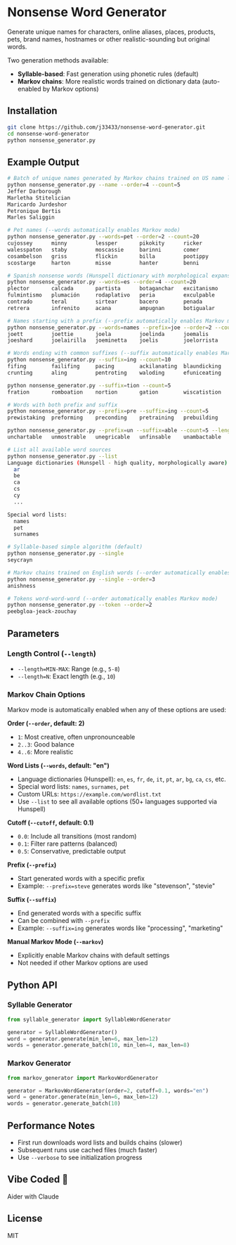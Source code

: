 # Nonsense Word Generator

Generate unique names for characters, online aliases, places, products, pets, brand names, hostnames or other realistic-sounding but original words.

Two generation methods available:
- **Syllable-based**: Fast generation using phonetic rules (default)
- **Markov chains**: More realistic words trained on dictionary data (auto-enabled by Markov options)

## Installation

```bash
git clone https://github.com/j33433/nonsense-word-generator.git
cd nonsense-word-generator
python nonsense_generator.py
```

## Example Output

```bash
# Batch of unique names generated by Markov chains trained on US name lists
python nonsense_generator.py --name --order=4 --count=5
Jeffer Darborough
Marletha Stitelician
Maricardo Jurdeshor
Petronique Bertis
Marles Saliggin

# Pet names (--words automatically enables Markov mode)
python nonsense_generator.py --words=pet --order=2 --count=20
cujossey      minny         lessper       pikokity      ricker
walesspaton   staby         moscassie     barinni       comer
cosambelson   griss         flickin       billa         pootippy
scostarge     harton        misse         hanter        benni       

# Spanish nonsense words (Hunspell dictionary with morphological expansion)
python nonsense_generator.py --words=es --order=4 --count=20
plector       calcada       partista      botaganchar   excitanismo 
fulmintismo   plumación     rodaplativo   peria         exculpable  
contrado      teral         sirtear       bacero        penada      
retrera       infrenito     acana         ampugnan      botigualar  

# Names starting with a prefix (--prefix automatically enables Markov mode)
python nonsense_generator.py --words=names --prefix=joe --order=2 --count=10 --length=5-20
joett         joettie       joela         joelinda      joemalis    
joeshard      joelairilla   joeminetta    joelis        joelorrista 

# Words ending with common suffixes (--suffix automatically enables Markov mode)
python nonsense_generator.py --suffix=ing --count=10
fifing        failifing     pacing        ackilanating  blaundicking
crunting      aling         pentroting    waloding      efuniceating

python nonsense_generator.py --suffix=tion --count=5
fration       romboation    nortion       gation        wiscatistion

# Words with both prefix and suffix
python nonsense_generator.py --prefix=pre --suffix=ing --count=5
prewistaking  preforming    preconding    pretraining   prebuilding

python nonsense_generator.py --prefix=un --suffix=able --count=5 --length=8-12
unchartable   unmostrable   unegricable   unfinsable    unambactable

# List all available word sources
python nonsense_generator.py --list
Language dictionaries (Hunspell - high quality, morphologically aware):
  ar
  be
  ca
  cs
  cy
  ...

Special word lists:
  names
  pet
  surnames

# Syllable-based simple algorithm (default)
python nonsense_generator.py --single
seycrayn

# Markov chains trained on English words (--order automatically enables Markov mode)
python nonsense_generator.py --single --order=3
anishness

# Tokens word-word-word (--order automatically enables Markov mode)
python nonsense_generator.py --token --order=2
peebgloa-jeack-zouchay
```

## Parameters

### Length Control (`--length`)
- `--length=MIN-MAX`: Range (e.g., `5-8`)
- `--length=N`: Exact length (e.g., `10`)

### Markov Chain Options

Markov mode is automatically enabled when any of these options are used:

**Order (`--order`, default: 2)**
- `1`: Most creative, often unpronounceable
- `2..3`: Good balance
- `4..6`: More realistic

**Word Lists (`--words`, default: "en")**
- Language dictionaries (Hunspell): `en`, `es`, `fr`, `de`, `it`, `pt`, `ar`, `bg`, `ca`, `cs`, etc.
- Special word lists: `names`, `surnames`, `pet`
- Custom URLs: `https://example.com/wordlist.txt`
- Use `--list` to see all available options (50+ languages supported via Hunspell)

**Cutoff (`--cutoff`, default: 0.1)**
- `0.0`: Include all transitions (most random)
- `0.1`: Filter rare patterns (balanced)
- `0.5`: Conservative, predictable output

**Prefix (`--prefix`)**
- Start generated words with a specific prefix
- Example: `--prefix=steve` generates words like "stevenson", "stevie"

**Suffix (`--suffix`)**
- End generated words with a specific suffix
- Can be combined with `--prefix`
- Example: `--suffix=ing` generates words like "processing", "marketing"

**Manual Markov Mode (`--markov`)**
- Explicitly enable Markov chains with default settings
- Not needed if other Markov options are used

## Python API

### Syllable Generator
```python
from syllable_generator import SyllableWordGenerator

generator = SyllableWordGenerator()
word = generator.generate(min_len=6, max_len=12)
words = generator.generate_batch(10, min_len=4, max_len=8)
```

### Markov Generator
```python
from markov_generator import MarkovWordGenerator

generator = MarkovWordGenerator(order=2, cutoff=0.1, words="en")
word = generator.generate(min_len=6, max_len=12)
words = generator.generate_batch(10)
```

## Performance Notes
- First run downloads word lists and builds chains (slower)
- Subsequent runs use cached files (much faster)
- Use `--verbose` to see initialization progress

## Vibe Coded 🤖
Aider with Claude

## License
MIT

